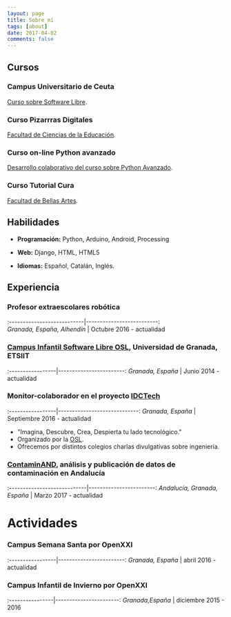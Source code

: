 ```yaml
---
layout: page
title: Sobre mí
tags: [about]
date: 2017-04-02
comments: false
---
```


## Cursos

### Campus Universitario de Ceuta

<a href="https://github.com/Makova/software-libre-ceuta" target="_black">Curso sobre Software Libre</a>.


### Curso Pizarrras Digitales

<a href="https://drive.google.com/drive/search?q=pizarras%20digitales" target="_black">Facultad de Ciencias de la Educación</a>.


### Curso on-line Python avanzado

<a href="https://github.com/oslugr/curso-python-avanzado" target="_black">Desarrollo colaborativo del curso sobre Python Avanzado</a>.


### Curso Tutorial Cura

<a href="https://github.com/Makova/Tutorial-Cura" target="_black">Facultad de Bellas Artes</a>.



## Habilidades

* __Programación:__ Python, Arduino, Android, Processing

* __Web:__ Django, HTML, HTML5

* __Idiomas:__ Español, Catalán, Inglés.


## Experiencia

### Profesor extraescolares robótica

:---------------------------|--------------------------:  
*Granada, España, Alhendín* | Octubre 2016 - actualidad


### <a href="http://osl.ugr.es/?s=campus+infantil" target="_black">Campus Infantil Software Libre OSL</a>, Universidad de Granada, ETSIIT

:-----------------|------------------------: 
*Granada, España* | Junio 2014 - actualidad



### Monitor-colaborador en el proyecto <a href="https://docs.google.com/presentation/d/1IoCfoB4SJs9Oe-HwloXEnF1ljrjDaYRVquaU6RTZjxQ/edit#slide=id.p" target="_black">IDCTech</a>

:-----------------|-----------------------------: 
*Granada, España* | Septiembre 2016 - actualidad


 * "Imagina, Descubre, Crea, Despierta tu lado tecnológico."
 * Organizado por la <a href="http://osl.ugr.es/" target="_black">OSL</a>.
 * Ofrecemos por distintos colegios charlas divulgativas sobre ingeniería.
   
   
   
### <a href="https://github.com/oslugr/contaminAND" target="_black">ContaminAND</a>, análisis y publicación de datos de contaminación en Andalucía

:----------------------------|------------------------: 
*Andalucía, Granada, España* | Marzo 2017 - actualidad



# Actividades 

### Campus Semana Santa por OpenXXI

:-----------------|------------------------: 
*Granada, España* | abril 2016 - actualidad


### Campus Infantil de Invierno por OpenXXI

:----------------|-----------------------: 
*Granada,España* | diciembre 2015 - 2016

